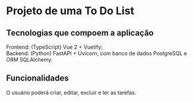 # Projeto de uma To Do List

## Tecnologias que compoem a aplicação

Frontend: (TypeScript) Vue 2 + Vuetify;\
Backend: (Python) FastAPI + Uvicorn, com banco de dados PostgreSQL e ORM SQLAlchemy.

## Funcionalidades

O usuário poderá criar, editar, excluir e ler as tarefas.